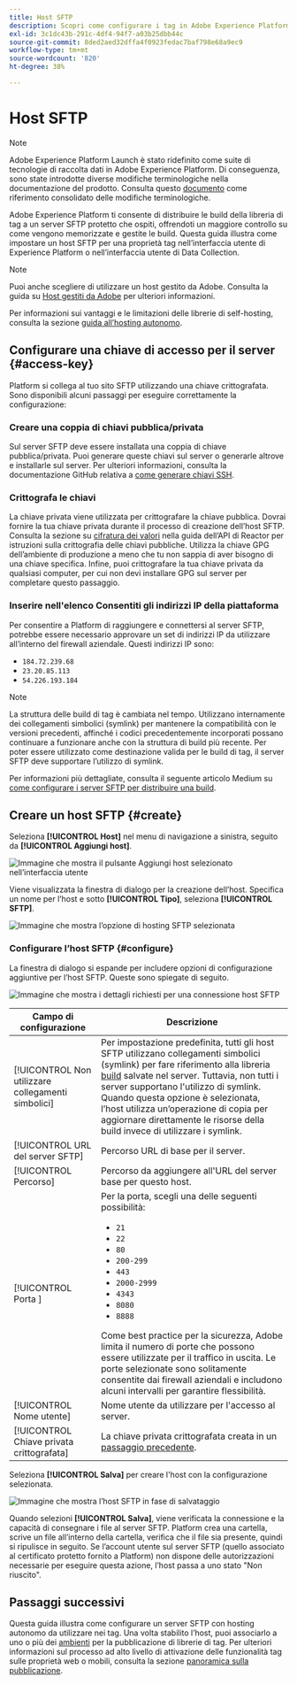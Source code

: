 ```yaml
---
title: Host SFTP
description: Scopri come configurare i tag in Adobe Experience Platform per distribuire le build della libreria a un server SFTP protetto e con hosting autonomo.
exl-id: 3c1dc43b-291c-4df4-94f7-a03b25dbb44c
source-git-commit: 8ded2aed32dffa4f0923fedac7baf798e68a9ec9
workflow-type: tm+mt
source-wordcount: '820'
ht-degree: 38%

---
```


# Host SFTP

>[!NOTE]
>
>Adobe Experience Platform Launch è stato ridefinito come suite di tecnologie di raccolta dati in Adobe Experience Platform. Di conseguenza, sono state introdotte diverse modifiche terminologiche nella documentazione del prodotto. Consulta questo [documento](../../../term-updates.md) come riferimento consolidato delle modifiche terminologiche.

Adobe Experience Platform ti consente di distribuire le build della libreria di tag a un server SFTP protetto che ospiti, offrendoti un maggiore controllo su come vengono memorizzate e gestite le build. Questa guida illustra come impostare un host SFTP per una proprietà tag nell’interfaccia utente di Experience Platform o nell’interfaccia utente di Data Collection.

>[!NOTE]
>
>Puoi anche scegliere di utilizzare un host gestito da Adobe. Consulta la guida su [Host gestiti da Adobe](./managed-by-adobe-host.md) per ulteriori informazioni.
>
>Per informazioni sui vantaggi e le limitazioni delle librerie di self-hosting, consulta la sezione [guida all’hosting autonomo](./self-hosting-libraries.md).

## Configurare una chiave di accesso per il server {#access-key}

Platform si collega al tuo sito SFTP utilizzando una chiave crittografata. Sono disponibili alcuni passaggi per eseguire correttamente la configurazione:

### Creare una coppia di chiavi pubblica/privata

Sul server SFTP deve essere installata una coppia di chiave pubblica/privata. Puoi generare queste chiavi sul server o generarle altrove e installarle sul server. Per ulteriori informazioni, consulta la documentazione GitHub relativa a [come generare chiavi SSH](https://help.github.com/articles/generating-a-new-ssh-key-and-adding-it-to-the-ssh-agent/#generating-a-new-ssh-key).

### Crittografa le chiavi

La chiave privata viene utilizzata per crittografare la chiave pubblica. Dovrai fornire la tua chiave privata durante il processo di creazione dell’host SFTP. Consulta la sezione su [cifratura dei valori](../../../api/guides/encrypting-values.md) nella guida dell’API di Reactor per istruzioni sulla crittografia delle chiavi pubbliche. Utilizza la chiave GPG dell’ambiente di produzione a meno che tu non sappia di aver bisogno di una chiave specifica. Infine, puoi crittografare la tua chiave privata da qualsiasi computer, per cui non devi installare GPG sul server per completare questo passaggio.

### Inserire nell&#39;elenco Consentiti gli indirizzi IP della piattaforma

Per consentire a Platform di raggiungere e connettersi al server SFTP, potrebbe essere necessario approvare un set di indirizzi IP da utilizzare all’interno del firewall aziendale. Questi indirizzi IP sono:

* `184.72.239.68`
* `23.20.85.113`
* `54.226.193.184`

>[!NOTE]
>
>La struttura delle build di tag è cambiata nel tempo. Utilizzano internamente dei collegamenti simbolici (symlink) per mantenere la compatibilità con le versioni precedenti, affinché i codici precedentemente incorporati possano continuare a funzionare anche con la struttura di build più recente. Per poter essere utilizzato come destinazione valida per le build di tag, il server SFTP deve supportare l’utilizzo di symlink.

Per informazioni più dettagliate, consulta il seguente articolo Medium su [come configurare i server SFTP per distribuire una build](https://medium.com/launch-by-adobe/configuring-an-sftp-server-for-use-with-adobe-launch-bc626027e5a6).

## Creare un host SFTP {#create}

Seleziona **[!UICONTROL Host]** nel menu di navigazione a sinistra, seguito da **[!UICONTROL Aggiungi host]**.

![Immagine che mostra il pulsante Aggiungi host selezionato nell’interfaccia utente](../../../images/ui/publishing/sftp-hosts/add-host-button.png)

Viene visualizzata la finestra di dialogo per la creazione dell’host. Specifica un nome per l’host e sotto **[!UICONTROL Tipo]**, seleziona **[!UICONTROL SFTP]**.

![Immagine che mostra l’opzione di hosting SFTP selezionata](../../../images/ui/publishing/sftp-hosts/select-sftp.png)

### Configurare l’host SFTP {#configure}

La finestra di dialogo si espande per includere opzioni di configurazione aggiuntive per l’host SFTP. Queste sono spiegate di seguito.

![Immagine che mostra i dettagli richiesti per una connessione host SFTP](../../../images/ui/publishing/sftp-hosts/host-details.png)

| Campo di configurazione | Descrizione |
| --- | --- |
| [!UICONTROL Non utilizzare collegamenti simbolici] | Per impostazione predefinita, tutti gli host SFTP utilizzano collegamenti simbolici (symlink) per fare riferimento alla libreria [build](../builds.md) salvate nel server. Tuttavia, non tutti i server supportano l&#39;utilizzo di symlink. Quando questa opzione è selezionata, l’host utilizza un’operazione di copia per aggiornare direttamente le risorse della build invece di utilizzare i symlink. |
| [!UICONTROL URL del server SFTP] | Percorso URL di base per il server. |
| [!UICONTROL Percorso] | Percorso da aggiungere all&#39;URL del server base per questo host. |
| [!UICONTROL Porta ] | Per la porta, scegli una delle seguenti possibilità:<ul><li>`21`</li><li>`22`</li><li>`80`</li><li>`200-299`</li><li>`443`</li><li>`2000-2999`</li><li>`4343`</li><li>`8080`</li><li>`8888`</li></ul>Come best practice per la sicurezza, Adobe limita il numero di porte che possono essere utilizzate per il traffico in uscita. Le porte selezionate sono solitamente consentite dai firewall aziendali e includono alcuni intervalli per garantire flessibilità. |
| [!UICONTROL Nome utente] | Nome utente da utilizzare per l&#39;accesso al server. |
| [!UICONTROL Chiave privata crittografata] | La chiave privata crittografata creata in un [passaggio precedente](#access-key). |

Seleziona **[!UICONTROL Salva]** per creare l&#39;host con la configurazione selezionata.

![Immagine che mostra l’host SFTP in fase di salvataggio](../../../images/ui/publishing/sftp-hosts/save-host.png)

Quando selezioni **[!UICONTROL Salva]**, viene verificata la connessione e la capacità di consegnare i file al server SFTP. Platform crea una cartella, scrive un file all’interno della cartella, verifica che il file sia presente, quindi si ripulisce in seguito. Se l’account utente sul server SFTP (quello associato al certificato protetto fornito a Platform) non dispone delle autorizzazioni necessarie per eseguire questa azione, l’host passa a uno stato &quot;Non riuscito&quot;.

## Passaggi successivi

Questa guida illustra come configurare un server SFTP con hosting autonomo da utilizzare nei tag. Una volta stabilito l’host, puoi associarlo a uno o più dei [ambienti](../environments.md) per la pubblicazione di librerie di tag. Per ulteriori informazioni sul processo ad alto livello di attivazione delle funzionalità tag sulle proprietà web o mobili, consulta la sezione [panoramica sulla pubblicazione](../overview.md).
